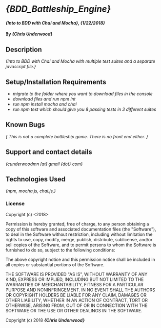 # _{BDD_Battleship_Engine}_

#### _{Into to BDD with Chai and Mocha}, {1/22/2018}_

#### By _**{Chris Underwood}**_

## Description

_{Into to BDD with Chai and Mocha with multiple test suites and a separate javascript file.}_

## Setup/Installation Requirements

* _migrate to the folder where you want to download files in the console_
* _download files and run npm int_
* _run npm install mocha and chai_
* _run npm test which should give you 8 passing tests in 3 different suites_

## Known Bugs

_{ This is not a complete battleship game. There is no front end either. }_

## Support and contact details

_{cunderwoodmn [at] gmail {dot} com}_

## Technologies Used

_{npm, mocha.js, chai.js,}_

### License

Copyright (c) <2018> <Chris Underwood>

Permission is hereby granted, free of charge, to any person obtaining a copy of this software and associated documentation files (the "Software"), to deal in the Software without restriction, including without limitation the rights to use, copy, modify, merge, publish, distribute, sublicense, and/or sell copies of the Software, and to permit persons to whom the Software is furnished to do so, subject to the following conditions:

The above copyright notice and this permission notice shall be included in all copies or substantial portions of the Software.

THE SOFTWARE IS PROVIDED "AS IS", WITHOUT WARRANTY OF ANY KIND, EXPRESS OR IMPLIED, INCLUDING BUT NOT LIMITED TO THE WARRANTIES OF MERCHANTABILITY, FITNESS FOR A PARTICULAR PURPOSE AND NONINFRINGEMENT. IN NO EVENT SHALL THE AUTHORS OR COPYRIGHT HOLDERS BE LIABLE FOR ANY CLAIM, DAMAGES OR OTHER LIABILITY, WHETHER IN AN ACTION OF CONTRACT, TORT OR OTHERWISE, ARISING FROM, OUT OF OR IN CONNECTION WITH THE SOFTWARE OR THE USE OR OTHER DEALINGS IN THE SOFTWARE.

Copyright (c) 2018 **_{Chris Underwood}_**
